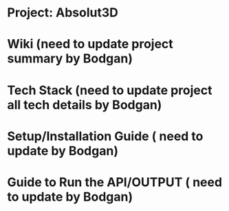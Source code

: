 # Project: Absolut3D

# Wiki (need to update project summary by Bodgan)

# Tech Stack (need to update project all tech details by Bodgan)

# Setup/Installation Guide ( need to update by Bodgan)

# Guide to Run the API/OUTPUT ( need to update by Bodgan)


